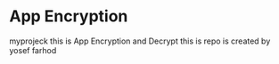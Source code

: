 # App Encryption
myprojeck
this is App Encryption and Decrypt 
this is repo is created by yosef farhod

